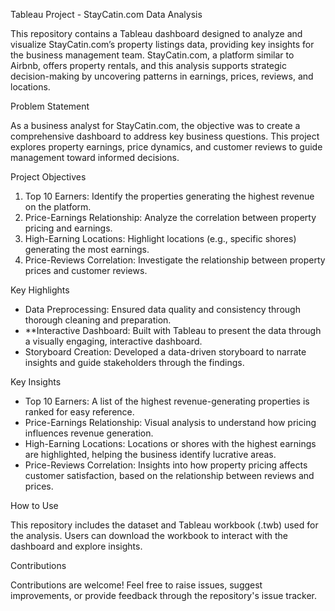 Tableau Project - StayCatin.com Data Analysis

This repository contains a Tableau dashboard designed to analyze and visualize StayCatin.com’s property listings data, providing key insights for the business management team. StayCatin.com, a platform similar to Airbnb, offers property rentals, and this analysis supports strategic decision-making by uncovering patterns in earnings, prices, reviews, and locations.

Problem Statement

As a business analyst for StayCatin.com, the objective was to create a comprehensive dashboard to address key business questions. This project explores property earnings, price dynamics, and customer reviews to guide management toward informed decisions.

Project Objectives

1. Top 10 Earners: Identify the properties generating the highest revenue on the platform.
2. Price-Earnings Relationship: Analyze the correlation between property pricing and earnings.
3. High-Earning Locations: Highlight locations (e.g., specific shores) generating the most earnings.
4. Price-Reviews Correlation: Investigate the relationship between property prices and customer reviews.

Key Highlights

- Data Preprocessing: Ensured data quality and consistency through thorough cleaning and preparation.
- **Interactive Dashboard: Built with Tableau to present the data through a visually engaging, interactive dashboard.
- Storyboard Creation: Developed a data-driven storyboard to narrate insights and guide stakeholders through the findings.

Key Insights

- Top 10 Earners: A list of the highest revenue-generating properties is ranked for easy reference.
- Price-Earnings Relationship: Visual analysis to understand how pricing influences revenue generation.
- High-Earning Locations: Locations or shores with the highest earnings are highlighted, helping the business identify lucrative areas.
- Price-Reviews Correlation: Insights into how property pricing affects customer satisfaction, based on the relationship between reviews and prices.

How to Use

This repository includes the dataset and Tableau workbook (.twb) used for the analysis. Users can download the workbook to interact with the dashboard and explore insights. 

Contributions

Contributions are welcome! Feel free to raise issues, suggest improvements, or provide feedback through the repository's issue tracker.
